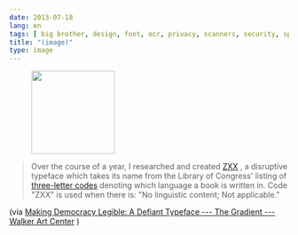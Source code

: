 ```yaml
---
date: 2013-07-18
lang: en
tags: [ big brother, design, font, ocr, privacy, scanners, security, spying, typography ]
title: "(image)"
type: image
---
```


<figure>
<a
href="https://hugo.ferreira.cc/over-the-course-of-a-year-i-researched-and/attachment/429/"
rel="attachment"><img
src="https://hugo.ferreira.cc/wp-content/uploads/2013/07/tumblr_mq5d2hZLtq1qz82meo1_1280-150x150.jpg"
width="150" height="150" /></a></figure>

> Over the course of a year, I researched and created
> [ZXX](http://z-x-x.org/) , a disruptive typeface which takes its name
> from the Library of Congress' listing of [three-letter
> codes](http://www.loc.gov/standards/iso639-2/php/code_list.php)
> denoting which language a book is written in. Code "ZXX" is used when
> there is: "No linguistic content; Not applicable."

(via [Making Democracy Legible: A Defiant Typeface --- The Gradient ---
Walker Art
Center](http://blogs.walkerart.org/design/2013/06/20/sang-mun-defiant-typeface-nsa-privacy/)
)


